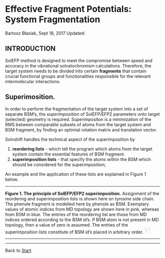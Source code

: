 Effective Fragment Potentials: System Fragmentation 
===================================================

Bartosz Błasiak, Sept 18, 2017  Updated: 

INTRODUCTION
------------

SolEFP method is designed to meet the compromise between speed 
and accuracy in the vibrational solvatochromism calculations.
Therefore, the target system needs to be divided into certain **fragments**
that contain crucial functional groups and functionalities
responsible for the relevant intermolecular interactions.

## Superimosition.

In order to perform the fragmentation of the target system into
a set of separate BSM’s, the *superimposition* of SolEFP/EFP2 parameters
onto target (selected) geometry is required. Superimpositon is
a minimization of the RMS between comparable subsets of atoms
from the target system and BSM fragment, by finding an optimial
rotation matrix and translation vector.

Solvshift handles the technical aspect of the superimposition by

 1. **reordering lists**      - which tell the program which atoms from the target system
                                contain the essential features of BSM fragment.
 2. **superimposition lists** - that specify the atoms within the BSM which should
                                be considered for the superimposition;

An example and the application of these lists are explained in Figure 1 below.

******
**Figure 1. The principle of SolEFP/EFP2 superimposition.** Assignment of the 
            reordering and superimposition lists is shown here on tyrosine side chain.
            The phenole fragment is modelled here by phenole as BSM. Exemplary values
            of atomic indices from MD topology are shown here in pink, whereas from BSM
            in blue. The entries of the reordering list are those from MD indices ordered 
            according to the BSM id’s. If BSM atom is not present in MD topology, then a value
            of zero is assumed. The entries of the superimposition lists constitute of BSM id’s
            placed in arbitrary order.
<img src="solefp-ibm.png" alt="Drawing" style="width: 20px;"/>
******



*******
Back to [Start](https://github.com/globulion/slv/tree/master/doc/tutor/README.md)

